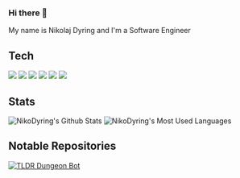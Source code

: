 ### Hi there 👋
My name is Nikolaj Dyring and I'm a Software Engineer

## Tech
![](https://img.shields.io/badge/Code-CSharp-informational?style=flat&logo=c-sharp&logoColor=white&color=white)
![](https://img.shields.io/badge/Code-JavaScript-informational?style=flat&logo=javascript&logoColor=white&color=white)
![](https://img.shields.io/badge/Code-TypeScript-informational?style=flat&logo=typescript&logoColor=white&color=white)
![](https://img.shields.io/badge/Code-Vue-informational?style=flat&logo=vue.js&logoColor=white&color=white)
![](https://img.shields.io/badge/Code-Vuetify-informational?style=flat&logo=vuetify&logoColor=white&color=white)
![](https://img.shields.io/badge/Editor-VS_Code-informational?style=flat&logo=visual-studio-code&logoColor=white&color=white)

## Stats
![NikoDyring's Github Stats](https://github-readme-stats.vercel.app/api?username=NikoDyring&show_icons=true&line_height=27&count_private=true&theme=dark)
![NikoDyring's Most Used Languages](https://github-readme-stats.vercel.app/api/top-langs/?username=NikoDyring&langs_count=3&theme=dark)
## Notable Repositories
[![TLDR Dungeon Bot](https://github-readme-stats.vercel.app/api/pin/?username=NikoDyring&repo=tldr-dungeon-bot&theme=dark)](https://github.com/NikoDyring/tldr-dungeon-bot)

<!--
**NikoDyring/NikoDyring** is a ✨ _special_ ✨ repository because its `README.md` (this file) appears on your GitHub profile.

Here are some ideas to get you started:

- 🔭 I’m currently working on ...
- 🌱 I’m currently learning ...
- 👯 I’m looking to collaborate on ...
- 🤔 I’m looking for help with ...
- 💬 Ask me about ...
- 📫 How to reach me: ...
- 😄 Pronouns: ...
- ⚡ Fun fact: ...
-->

